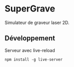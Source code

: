 # SuperGrave

Simulateur de graveur laser 2D.

## Développement

Serveur avec live-reload

`npm install -g live-server`


